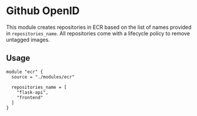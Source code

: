 # Github OpenID

This module creates repositories in ECR based on the list of names provided in `repositories_name`. 
All repositories come with a lifecycle policy to remove untagged images.

## Usage

```hcl
module "ecr" {
  source = "./modules/ecr"

  repositories_name = [
    "flask-api",
    "frontend"
  ]
}
```
